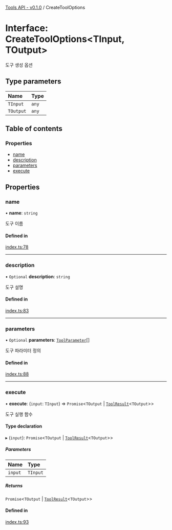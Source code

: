 [Tools API - v0.1.0](/api-reference/tools/) / CreateToolOptions

# Interface: CreateToolOptions\<TInput, TOutput\>

도구 생성 옵션

## Type parameters

| Name | Type |
| :------ | :------ |
| `TInput` | `any` |
| `TOutput` | `any` |

## Table of contents

### Properties

- [name](/api-reference/tools/interfaces/CreateToolOptions#name)
- [description](/api-reference/tools/interfaces/CreateToolOptions#description)
- [parameters](/api-reference/tools/interfaces/CreateToolOptions#parameters)
- [execute](/api-reference/tools/interfaces/CreateToolOptions#execute)

## Properties

### <a id="name" name="name"></a> name

• **name**: `string`

도구 이름

#### Defined in

[index.ts:78](https://github.com/robotaio/robota/blob/main/packages/tools/src/index.ts#L78)

___

### <a id="description" name="description"></a> description

• `Optional` **description**: `string`

도구 설명

#### Defined in

[index.ts:83](https://github.com/robotaio/robota/blob/main/packages/tools/src/index.ts#L83)

___

### <a id="parameters" name="parameters"></a> parameters

• `Optional` **parameters**: [`ToolParameter`](/api-reference/tools/interfaces/ToolParameter)[]

도구 파라미터 정의

#### Defined in

[index.ts:88](https://github.com/robotaio/robota/blob/main/packages/tools/src/index.ts#L88)

___

### <a id="execute" name="execute"></a> execute

• **execute**: (`input`: `TInput`) => `Promise`\<`TOutput` \| [`ToolResult`](/api-reference/tools/interfaces/ToolResult)\<`TOutput`\>\>

도구 실행 함수

#### Type declaration

▸ (`input`): `Promise`\<`TOutput` \| [`ToolResult`](/api-reference/tools/interfaces/ToolResult)\<`TOutput`\>\>

##### Parameters

| Name | Type |
| :------ | :------ |
| `input` | `TInput` |

##### Returns

`Promise`\<`TOutput` \| [`ToolResult`](/api-reference/tools/interfaces/ToolResult)\<`TOutput`\>\>

#### Defined in

[index.ts:93](https://github.com/robotaio/robota/blob/main/packages/tools/src/index.ts#L93)

